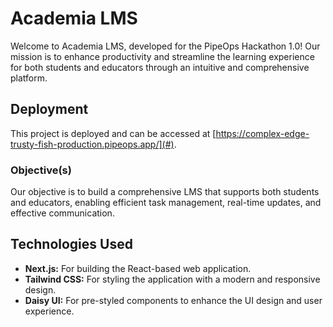 # Academia LMS

Welcome to Academia LMS, developed for the PipeOps Hackathon 1.0! Our mission is to enhance productivity and streamline the learning experience for both students and educators through an intuitive and comprehensive platform.

## Deployment

This project is deployed and can be accessed at [https://complex-edge-trusty-fish-production.pipeops.app/](#).

### Objective(s)
Our objective is to build a comprehensive LMS that supports both students and educators, enabling efficient task management, real-time updates, and effective communication.

## Technologies Used

- **Next.js:** For building the React-based web application.
- **Tailwind CSS:** For styling the application with a modern and responsive design.
- **Daisy UI:** For pre-styled components to enhance the UI design and user experience.